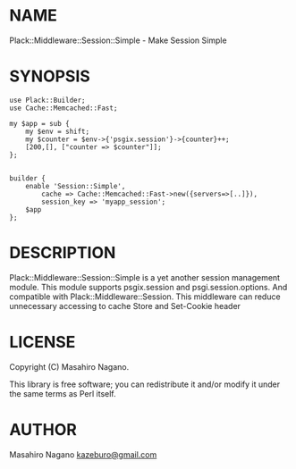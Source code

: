 # NAME

Plack::Middleware::Session::Simple - Make Session Simple

# SYNOPSIS

    use Plack::Builder;
    use Cache::Memcached::Fast;

    my $app = sub {
        my $env = shift;
        my $counter = $env->{'psgix.session'}->{counter}++;
        [200,[], ["counter => $counter"]];
    };
    

    builder {
        enable 'Session::Simple',
            cache => Cache::Memcached::Fast->new({servers=>[..]}),
            session_key => 'myapp_session';
        $app
    };



# DESCRIPTION

Plack::Middleware::Session::Simple is a yet another session management module.
This module supports psgix.session and psgi.session.options. And compatible with
Plack::Middleware::Session.
This middleware can reduce unnecessary accessing to cache Store and Set-Cookie header

# LICENSE

Copyright (C) Masahiro Nagano.

This library is free software; you can redistribute it and/or modify
it under the same terms as Perl itself.

# AUTHOR

Masahiro Nagano <kazeburo@gmail.com>
